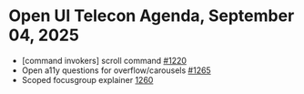 Open UI Telecon Agenda, September 04, 2025
===================================
* [command invokers] scroll command [#1220](https://github.com/openui/open-ui/issues/1220)
* Open a11y questions for overflow/carousels [#1265](https://github.com/openui/open-ui/issues/1265)
* Scoped focusgroup explainer [1260](https://github.com/openui/open-ui/pull/1260)
